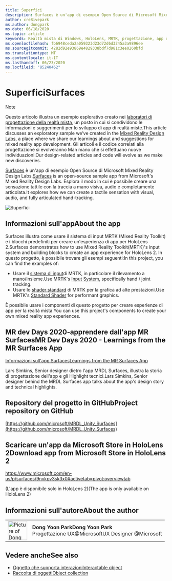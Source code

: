 ```yaml
---
title: Superfici
description: Surfaces è un'app di esempio Open Source di Microsoft Mixed Reality Design Labs. Esplora il modo in cui è possibile creare una sensazione tattile con la traccia a mano visiva, audio e completamente articolata.
author: cre8ivepark
ms.author: dongpark
ms.date: 06/18/2020
ms.topic: article
keywords: Realtà mista di Windows, HoloLens, MRTK, progettazione, app di esempio, controlli
ms.openlocfilehash: fb6948ceda2a059323d23d72d6d3245a3a9896ee
ms.sourcegitcommit: 4282d92e93869e4829338bdf7d981c3ee0260bfd
ms.translationtype: MT
ms.contentlocale: it-IT
ms.lasthandoff: 06/23/2020
ms.locfileid: "85240462"
---
```

# <a name="surfaces"></a><span data-ttu-id="22886-105">Superfici</span><span class="sxs-lookup"><span data-stu-id="22886-105">Surfaces</span></span>

>[!NOTE]
><span data-ttu-id="22886-106">Questo articolo illustra un esempio esplorativo creato nei [laboratori di progettazione della realtà mista](https://github.com/Microsoft/MRDesignLabs_Unity), un posto in cui si condividono le informazioni e suggerimenti per lo sviluppo di app di realtà miste.</span><span class="sxs-lookup"><span data-stu-id="22886-106">This article discusses an exploratory sample we’ve created in the [Mixed Reality Design Labs](https://github.com/Microsoft/MRDesignLabs_Unity), a place where we share our learnings about and suggestions for mixed reality app development.</span></span> <span data-ttu-id="22886-107">Gli articoli e il codice correlati alla progettazione si evolveranno Man mano che si effettuano nuove individuazioni.</span><span class="sxs-lookup"><span data-stu-id="22886-107">Our design-related articles and code will evolve as we make new discoveries.</span></span>

<span data-ttu-id="22886-108">[Surfaces](https://github.com/microsoft/MRDL_Unity_Surfaces) è un'app di esempio Open Source di Microsoft Mixed Reality Design Labs.</span><span class="sxs-lookup"><span data-stu-id="22886-108">[Surfaces](https://github.com/microsoft/MRDL_Unity_Surfaces)  is an open-source sample app from Microsoft's Mixed Reality Design Labs.</span></span> <span data-ttu-id="22886-109">Esplora il modo in cui è possibile creare una sensazione tattile con la traccia a mano visiva, audio e completamente articolata.</span><span class="sxs-lookup"><span data-stu-id="22886-109">It explores how we can create a tactile sensation with visual, audio, and fully articulated hand-tracking.</span></span>

![Superfici](images/MRDL_Surfaces_1.jpg)

## <a name="about-the-app"></a><span data-ttu-id="22886-111">Informazioni sull'app</span><span class="sxs-lookup"><span data-stu-id="22886-111">About the app</span></span>
<span data-ttu-id="22886-112">Surfaces illustra come usare il sistema di input MRTK (Mixed Reality Toolkit) e i blocchi predefiniti per creare un'esperienza di app per HoloLens 2.</span><span class="sxs-lookup"><span data-stu-id="22886-112">Surfaces demonstrates how to use Mixed Reality Toolkit(MRTK)'s input system and building blocks to create an app experience for HoloLens 2.</span></span> <span data-ttu-id="22886-113">In questo progetto, è possibile trovare gli esempi seguenti:</span><span class="sxs-lookup"><span data-stu-id="22886-113">In this project, you can find the examples of:</span></span>
- <span data-ttu-id="22886-114">Usare il [sistema di input](https://microsoft.github.io/MixedRealityToolkit-Unity/Documentation/Input/Overview.html)di MRTK, in particolare il rilevamento a mano/insieme.</span><span class="sxs-lookup"><span data-stu-id="22886-114">Use MRTK's [Input System](https://microsoft.github.io/MixedRealityToolkit-Unity/Documentation/Input/Overview.html), specifically hand / joint tracking.</span></span>
- <span data-ttu-id="22886-115">Usare lo [shader standard](https://microsoft.github.io/MixedRealityToolkit-Unity/Documentation/README_MRTKStandardShader.html) di MRTK per la grafica ad alte prestazioni.</span><span class="sxs-lookup"><span data-stu-id="22886-115">Use MRTK's [Standard Shader](https://microsoft.github.io/MixedRealityToolkit-Unity/Documentation/README_MRTKStandardShader.html) for performant graphics.</span></span>

<span data-ttu-id="22886-116">È possibile usare i componenti di questo progetto per creare esperienze di app per la realtà mista.</span><span class="sxs-lookup"><span data-stu-id="22886-116">You can use this project's components to create your own mixed reality app experiences.</span></span>

## <a name="mr-dev-days-2020---learnings-from-the-mr-surfaces-app"></a><span data-ttu-id="22886-117">MR dev Days 2020-apprendere dall'app MR Surfaces</span><span class="sxs-lookup"><span data-stu-id="22886-117">MR Dev Days 2020 - Learnings from the MR Surfaces App</span></span>
[<span data-ttu-id="22886-118">Informazioni sull'app Surfaces</span><span class="sxs-lookup"><span data-stu-id="22886-118">Learnings from the MR Surfaces App</span></span>](https://channel9.msdn.com/Shows/Docs-Mixed-Reality/Learnings-from-the-MR-Surfaces-App)

<span data-ttu-id="22886-119">Lars Simkins, Senior designer dietro l'app MRDL Surfaces, illustra la storia di progettazione dell'app e gli Highlight tecnici.</span><span class="sxs-lookup"><span data-stu-id="22886-119">Lars Simkins, Senior designer behind the MRDL Surfaces app talks about the app's design story and technical highlights.</span></span>

## <a name="project-repository-on-github"></a><span data-ttu-id="22886-120">Repository del progetto in GitHub</span><span class="sxs-lookup"><span data-stu-id="22886-120">Project repository on GitHub</span></span>
[https://github.com/microsoft/MRDL_Unity_Surfaces](https://github.com/microsoft/MRDL_Unity_Surfaces)

## <a name="download-app-from-microsoft-store-in-hololens-2"></a><span data-ttu-id="22886-121">Scaricare un'app da Microsoft Store in HoloLens 2</span><span class="sxs-lookup"><span data-stu-id="22886-121">Download app from Microsoft Store in HoloLens 2</span></span>
https://www.microsoft.com/en-us/p/surfaces/9nvkpv3sk3x0#activetab=pivot:overviewtab

<span data-ttu-id="22886-122">(L'app è disponibile solo in HoloLens 2)</span><span class="sxs-lookup"><span data-stu-id="22886-122">(The app is only available on HoloLens 2)</span></span>

## <a name="about-the-author"></a><span data-ttu-id="22886-123">Informazioni sull'autore</span><span class="sxs-lookup"><span data-stu-id="22886-123">About the author</span></span>

<table style="border-collapse:collapse" padding-left="0px">
<tr>
<td style="border-style: none" width="60px"><img alt="Picture of Dong Yoon Park" width="60" height="60" src="images/dongyoonpark.jpg"></td>
<td style="border-style: none"><span data-ttu-id="22886-124"><b>Dong Yoon Park</b></span><span class="sxs-lookup"><span data-stu-id="22886-124"><b>Dong Yoon Park</b></span></span><br><span data-ttu-id="22886-125">Progettazione UX@Microsoft</span><span class="sxs-lookup"><span data-stu-id="22886-125">UX Designer @Microsoft</span></span></td>
</tr>
</table>

## <a name="see-also"></a><span data-ttu-id="22886-126">Vedere anche</span><span class="sxs-lookup"><span data-stu-id="22886-126">See also</span></span>

* [<span data-ttu-id="22886-127">Oggetto che supporta interazioni</span><span class="sxs-lookup"><span data-stu-id="22886-127">Interactable object</span></span>](interactable-object.md)
* [<span data-ttu-id="22886-128">Raccolta di oggetti</span><span class="sxs-lookup"><span data-stu-id="22886-128">Object collection</span></span>](object-collection.md)
